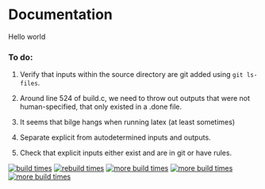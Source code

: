 # Documentation

Hello world

### To do:

1. Verify that inputs within the source directory are git added using `git ls-files`.

2. Around line 524 of build.c, we need to throw out outputs that were
   not human-specified, that only existed in a .done file.

3. It seems that bilge hangs when running latex (at least sometimes)

5. Separate explicit from autodetermined inputs and outputs.

6. Check that explicit inputs either exist and are in git or have rules.



<a href="building.pdf"><img src="building.png" alt="build times"></a>
<a href="rebuilding.pdf"><img src="rebuilding.png" alt="rebuild times"></a>
<a href="touching-c.pdf"><img src="touching-c.png" alt="more build times"></a>
<a href="touching-header.pdf"><img src="touching-header.png" alt="more build times"></a>
<a href="doing-nothing.pdf"><img src="doing-nothing.png" alt="more build times"></a>
